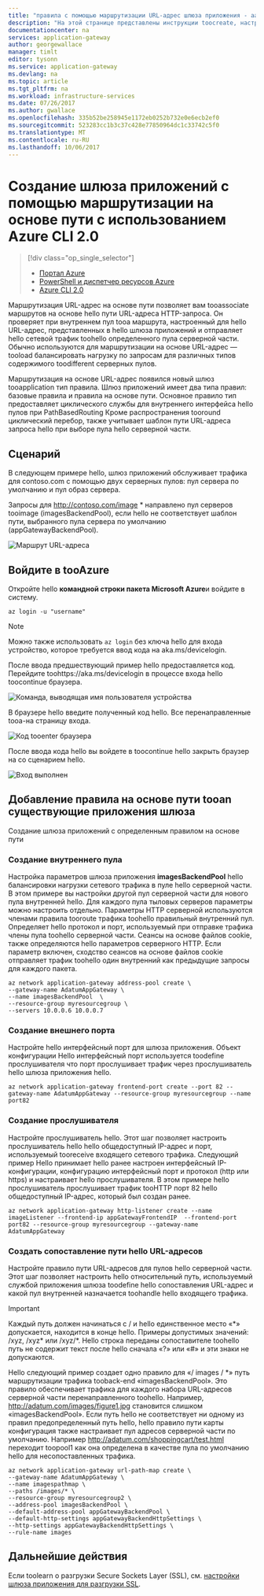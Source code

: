 ```yaml
---
title: "правила с помощью маршрутизации URL-адрес шлюза приложения - aaaCreate Azure CLI 2.0 | Документы Microsoft"
description: "На этой странице представлены инструкции toocreate, настройте шлюз приложения Azure с помощью правила маршрутизации URL-адрес"
documentationcenter: na
services: application-gateway
author: georgewallace
manager: timlt
editor: tysonn
ms.service: application-gateway
ms.devlang: na
ms.topic: article
ms.tgt_pltfrm: na
ms.workload: infrastructure-services
ms.date: 07/26/2017
ms.author: gwallace
ms.openlocfilehash: 335b52be258945e1172eb0252b732e0e6ecb2ef0
ms.sourcegitcommit: 523283cc1b3c37c428e77850964dc1c33742c5f0
ms.translationtype: MT
ms.contentlocale: ru-RU
ms.lasthandoff: 10/06/2017
---
```

# <a name="create-an-application-gateway-using-path-based-routing-with-azure-cli-20"></a>Создание шлюза приложений с помощью маршрутизации на основе пути с использованием Azure CLI 2.0

> [!div class="op_single_selector"]
> * [Портал Azure](application-gateway-create-url-route-portal.md)
> * [PowerShell и диспетчер ресурсов Azure](application-gateway-create-url-route-arm-ps.md)
> * [Azure CLI 2.0](application-gateway-create-url-route-cli.md)

Маршрутизация URL-адрес на основе пути позволяет вам tooassociate маршрутов на основе hello пути URL-адреса HTTP-запроса. Он проверяет при внутреннем пул tooa маршрута, настроенный для hello URL-адрес, представленных в hello шлюза приложений и отправляет hello сетевой трафик toohello определенного пула серверной части. Обычно используются для маршрутизации на основе URL-адрес — tooload балансировать нагрузку по запросам для различных типов содержимого toodifferent серверных пулов.

Маршрутизация на основе URL-адрес появился новый шлюз tooapplication тип правила. Шлюз приложений имеет два типа правил: базовые правила и правила на основе пути. Основное правило тип предоставляет циклического службы для внутреннего интерфейса hello пулов при PathBasedRouting Кроме распространения tooround циклический перебор, также учитывает шаблон пути URL-адреса запроса hello при выборе пула hello серверной части.

## <a name="scenario"></a>Сценарий

В следующем примере hello, шлюз приложений обслуживает трафика для contoso.com с помощью двух серверных пулов: пул сервера по умолчанию и пул образ сервера.

Запросы для http://contoso.com/image * направлено пул серверов tooimage (imagesBackendPool), если hello не соответствует шаблон пути, выбранного пула сервера по умолчанию (appGatewayBackendPool).

![Маршрут URL-адреса](./media/application-gateway-create-url-route-cli/scenario.png)

## <a name="log-in-tooazure"></a>Войдите в tooAzure

Откройте hello **командной строки пакета Microsoft Azure**и войдите в систему. 

```azurecli
az login -u "username"
```

> [!NOTE]
> Можно также использовать `az login` без ключа hello для входа устройство, которое требуется ввод кода на aka.ms/devicelogin.

После ввода предшествующий пример hello предоставляется код. Перейдите toohttps://aka.ms/devicelogin в процессе входа hello toocontinue браузера.

![Команда, выводящая имя пользователя устройства][1]

В браузере hello введите полученный код hello. Все перенаправленные tooa-на страницу входа.

![Код tooenter браузера][2]

После ввода кода hello вы войдете в toocontinue hello закрыть браузер на со сценарием hello.

![Вход выполнен][3]

## <a name="add-a-path-based-rule-tooan-existing-application-gateway"></a>Добавление правила на основе пути tooan существующие приложения шлюза

Создание шлюза приложений с определенным правилом на основе пути

### <a name="create-a-new-back-end-pool"></a>Создание внутреннего пула

Настройка параметров шлюза приложения **imagesBackendPool** hello балансировки нагрузки сетевого трафика в пуле hello серверной части. В этом примере вы настройки другой пул серверной части для нового пула внутренней hello. Для каждого пула тыловых серверов параметры можно настроить отдельно.  Параметры HTTP серверной используются членами правила tooroute трафика toohello правильный внутренний пул. Определяет hello протокол и порт, используемый при отправке трафика члены пула toohello серверной части. Сеансы на основе файлов cookie, также определяются hello параметров серверного HTTP.  Если параметр включен, сходство сеансов на основе файлов cookie отправляет трафик toohello один внутренний как предыдущие запросы для каждого пакета.

```azurecli-interactive
az network application-gateway address-pool create \
--gateway-name AdatumAppGateway \
--name imagesBackendPool  \
--resource-group myresourcegroup \
--servers 10.0.0.6 10.0.0.7
```

### <a name="create-a-new-front-end-port"></a>Создание внешнего порта

Настройте hello интерфейсный порт для шлюза приложения. Объект конфигурации Hello интерфейсный порт используется toodefine прослушивателя что порт прослушивает трафик через прослушиватель hello шлюза приложения hello.

```azurecli-interactive
az network application-gateway frontend-port create --port 82 --gateway-name AdatumAppGateway --resource-group myresourcegroup --name port82
```

### <a name="create-a-new-listener"></a>Создание прослушивателя

Настройте прослушиватель hello. Этот шаг позволяет настроить прослушиватель hello hello общедоступный IP-адрес и порт, используемый tooreceive входящего сетевого трафика. Следующий пример Hello принимает hello ранее настроен интерфейсный IP-конфигурации, конфигурацию интерфейсный порт и протокол (http или https) и настраивает hello прослушивателя. В этом примере hello прослушиватель прослушивает трафик tooHTTP порт 82 hello общедоступный IP-адрес, который был создан ранее.

```azurecli-interactive
az network application-gateway http-listener create --name imageListener --frontend-ip appGatewayFrontendIP  --frontend-port port82 --resource-group myresourcegroup --gateway-name AdatumAppGateway
```

### <a name="create-hello-url-path-map"></a>Создать сопоставление пути hello URL-адресов

Настройте правило пути URL-адресов для пулов hello серверной части. Этот шаг позволяет настроить hello относительный путь, используемый службой приложения шлюза toodefine hello сопоставления URL-адрес и какой пул внутренней назначается toohandle hello входящего трафика.

> [!IMPORTANT]
> Каждый путь должен начинаться с / и hello единственное место «\*» допускается, находится в конце hello. Примеры допустимых значений: /xyz, /xyz* или /xyz/*. Hello строка переданы сопоставителе toohello путь не содержит текст после hello сначала «?» или «#» и эти знаки не допускаются. 

Hello следующий пример создает одно правило для «/ images / *» путь маршрутизации трафика tooback-end «imagesBackendPool». Это правило обеспечивает трафика для каждого набора URL-адресов серверной части перенаправленного toohello. Например, http://adatum.com/images/figure1.jpg становится слишком «imagesBackendPool». Если путь hello не соответствует ни одному из правил предопределенный путь hello, hello правило пути карты конфигурация также настраивает пул адресов серверной части по умолчанию. Например http://adatum.com/shoppingcart/test.html переходит toopool1 как она определена в качестве пула по умолчанию hello для несопоставленных трафика.

```azurecli-interactive
az network application-gateway url-path-map create \
--gateway-name AdatumAppGateway \
--name imagespathmap \
--paths /images/* \
--resource-group myresourcegroup2 \
--address-pool imagesBackendPool \
--default-address-pool appGatewayBackendPool \
--default-http-settings appGatewayBackendHttpSettings \
--http-settings appGatewayBackendHttpSettings \
--rule-name images
```

## <a name="next-steps"></a>Дальнейшие действия

Если toolearn о разгрузки Secure Sockets Layer (SSL), см. [настройки шлюза приложения для разгрузки SSL](application-gateway-ssl-cli.md).


[scenario]: ./media/application-gateway-create-url-route-cli/scenario.png
[1]: ./media/application-gateway-create-url-route-cli/figure1.png
[2]: ./media/application-gateway-create-url-route-cli/figure2.png
[3]: ./media/application-gateway-create-url-route-cli/figure3.png

